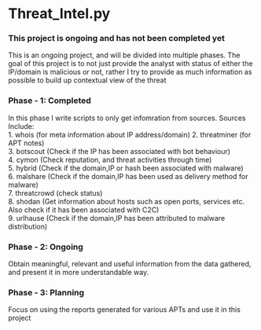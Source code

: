# Threat_Intel.py
### This project is ongoing and has not been completed yet
This is an ongoing project, and will be divided into multiple phases. 
The goal of this project is to not just provide the analyst with status of either the IP/domain is malicious or not,
rather I try to provide as much information as possible to build up contextual view of the threat

### Phase - 1: Completed
In this phase I write scripts to only get infomration from sources.
Sources Include:  
	1. whois (for meta information about IP address/domain)
	2. threatminer (for APT notes)  
	3. botscout (Check if the IP has been associated with bot behaviour)  
	4. cymon (Check reputation, and threat activities through time)  
	5. hybrid (Check if the domain,IP or hash been associated with malware)  
	6. malshare (Check if the domain,IP has been used as delivery method for malware)  
	7. threatcrowd (check status)  
	8. shodan (Get information about hosts such as open ports, services etc. Also check if it has been associated with C2C)  
	9. urlhause (Check if the domain,IP has been attributed to malware distribution)

### Phase - 2: Ongoing
Obtain meaningful, relevant and useful information from the data gathered, and present it in more understandable way.

### Phase - 3: Planning
Focus on using the reports generated for various APTs and use it in this project



